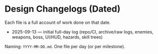 # Design Changelogs (Dated)

Each file is a full account of work done on that date.

- 2025-09-13 — initial full-day log (repo/CI, archive/raw logs, enemies, weapons, boss, UI/HUD, hazards, skill trees)

Naming: `YYYY-MM-DD.md`. One file per day (or per milestone).
